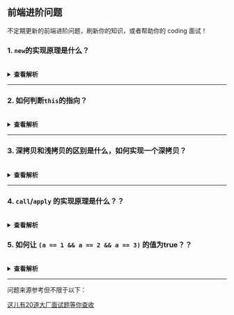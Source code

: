 ## 前端进阶问题
不定期更新的前端进阶问题，刷新你的知识，或者帮助你的 coding 面试！

### 1. `new`的实现原理是什么？

<br/>
<details><summary><b>查看解析</b></summary>
<p>

`new`的过程分为四步：
1. 创建一个空对象
2. 建立原型连接(`__propto__`)
3. 执行构造函数，让构造函数中的this指向实例，实例继承构造函数的属性或方法
4. 判断构造函数的返回值，确定返回对象

```js
function imitateNew () {
    let [constructor, ...args] = [...arguments]
    let instance = {}
    instance.__proto__ = constructor.prototype
    let result = constructor.apply(instance, args)
    if (result && (/object|function/.test(typeof result))) {
        return result
    }
    return instance
}
```
使用上述模仿的`new`方式，测试如下：
```js
function Super(age) {
    this.name = 'lazy'
    this.age = age
    this.sayHi = function () {
        console.log('hi')
    }
}
Super.prototype.smile = function () {
    console.log(':)')
}
let instance = imitateNew(Super, 10)

console.log(instance.name) // 'lazy'
console.log(instance.age) // 10
instance.sayHi() // 'hi'
instance.smile() //':)'

instance.constructor === Super // true
instance.hasOwnProperty('constructor') // false
Super.prototype.hasOwnProperty('constructor') //true
```
</p>

</details>

---

### 2. 如何判断`this`的指向？

<br/>

<details><summary><b>查看解析</b></summary>

大致分为以下五种情况，每种情况中是否为严格模式`this`的指向又各有不同结果：
1. 全局环境中的`this`
2. 默认绑定
3. 隐式绑定与显式绑定
4. 是否箭头函数
5. 类／构造函数 `new`

#### 1.全局环境下的`this`
| 在全局执行环境中 | 严格模式 | 非严格模式 |
| --- | --- | --- |
| 浏览器环境 | `window` | `window` |
| node环境| `{}` | `{}` |

#### 2.默认绑定
在不能应用其它绑定规则时使用的默认规则，通常是独立函数调用：
```js
'use strict';
var age = 18
function howOld() {
    console.log(this.age)
}
howOld()
```
运行上述代码，情况如下
| 在全局执行环境中 | 严格模式 | 非严格模式 |
| --- | --- | --- |
| 浏览器环境 | 抛出错误`TypeError` | `18` |
| node环境| 抛出错误`TypeError` | `undefined` |

非严格模式下的node环境打印出`undeifned`是因为全局`age`不会挂载在`global`下

#### 3.隐式绑定与显式绑定
隐式绑定很常见，即函数的调用是在某个对象上触发的，即调用位置上存在上下文对象，典型的隐式调用为: `xxx.fn()`

而通过`apply`, `call`, `bind`方法则是显式绑定对象的，此时`this`指向的就是该对象

如下：
```js
var age = 16
var person = {
    age: 18,
    howOld
}
function howOld() {
    console.log(this.age)
}
person.howOld() // 18  隐式绑定，谁调用指向谁
var sayAge = person.howOld
var beautofulPerson = {
    age: 17
}
sayAge.call(beautofulPerson) // 17
sayAge.apply(beautofulPerson) // 17
sayAge.bind(beautofulPerson)() // 17

```
这里需要注意一种特殊情况，如果 `call`,`apply` 或者 `bind` 传入的第一个参数值是 `undefined` 或者 `null`,

严格模式下 `this` 的值为传入的值 `null` /`undefined`, `sayAge.call(null)`将抛出错误

非严格模式下，实际应用的是默认绑定规则，`this` 指向全局对象(node环境为`global`，浏览器环境为`window`)：
```js
sayAge.call(null) // 16
```
#### 4.箭头函数
箭头函数没有自己的this，继承外层上下文绑定的this:
```js
let obj = {
    age: 18,
    howOld: function () {
        return () => {
            console.log(this.age)
        }
    }
}
let sayAge = obj.howOld()
sayAge() // 18
```
#### 5. 类／构造函数 `new`
在类当中，静态方法中的`this`指向的是当前类，普通方法中的`this`指向的是实例对象
```js
class Foo {
    constructor(age) {
        this.age = age
    }
    static baz () {
        this.bar()
    }
    static bar () {
        console.log(1)
    }
    bar () {
        console.log(2)
    }
    sayAge () {
        console.log(this.age)
    }
}
Foo.baz() // 1
let f = new Foo(18)
f.sayAge() //18
```
通过构造函数生成实例时，构造函数的`this`是否指向实例本身取决的其返回的是否为`function`或`object`

构造函数返回的不为`function`或`object`，那么`this`指向的是实例：
```js
function Super(age) {
    this.age = age
}
var instance = new Super(18)
console.log(instance.age) // 18
```
构造函数返回`function`或`object`，那么`this`指向的是返回的对象：
```js
function Super(age) {
    this.age = age
    return {name: 'lazy'}
}
var instance = new Super(18)
console.log(instance.age) // undefined
console.log(instance.name) // lazy
```

</details>

---

### 3. 深拷贝和浅拷贝的区别是什么，如何实现一个深拷贝？

<br/>

<details><summary><b>查看解析</b></summary>
<br/>
浅拷贝和深拷贝是针对复杂数据类型来说的，浅拷贝只拷贝一层，而深拷贝是层层拷贝。

浅拷贝

>浅拷贝是会将对象的每个属性进行依次复制，但是当对象的属性值是引用类型时，实质复制的是其引用，当引用指向的值改变时也会跟着变化。

深拷贝

>深拷贝复制变量值，对于非基本类型的变量，则递归至基本类型变量后，再复制。 深拷贝后的对象与原来的对象是完全隔离的，互不影响，对一个对象的修改并不会影响另一个对象。

<b>实现浅拷贝：</b>

可以用`for in`、 `Object.assign`、 扩展运算符 `...` 、`Array.prototype.slice()`、`Array.prototype.concat()` 等，例如:
```js
var obj = {
    name: 'lazy',
    age: 16,
    feature: ['beauty', 'smart']
}
var obj2 = Object.assign({}, obj)
var obj3 = {...obj}

obj.name = 'chen'
obj.feature.push('rich')

console.log(obj) // {name: "chen", age: 16, feature: ["beauty", "smart", "rich"]
console.log(obj2) // {name: "lazy", age: 16, feature: ["beauty", "smart", "rich"]
console.log(obj3) // {name: "lazy", age: 16, feature: ["beauty", "smart", "rich"]
```
可以看出浅拷贝只最第一层属性进行了拷贝，当第一层的属性值是基本数据类型时，新的对象和原对象互不影响，但是如果第一层的属性值是复杂数据类型，那么新对象和原对象的属性值其指向的是同一块内存地址。

<b>实现深拷贝：</b>
1. 简易版的深拷贝实现如下: `JSON.parse(JSON.stringify(obj))`,但该方法有诸多缺陷
2. 实现一个`deepClone`函数

方法一：
```js
var obj = {
    name: 'lazy',
    age: 16,
    feature: ['beauty', 'smart'],
    sayHi: function () {
        console.log('hi')
    },
    time: new Date(),
    myReg: /\d{5}/,
    flag: Symbol('foo'),
    boyfriend: undefined
}
var obj2 = JSON.parse(JSON.stringify(obj))

obj.name = 'chen'
obj.feature.push('rich')

console.log(obj) // { age: 16, boyfriend: undefined, feature: ["beauty", "smart", "rich"], flag: Symbol(foo), myReg: /\d{5}/, name: "chen", sayHi: ƒ (), time: Mon Jul 22 2019 17:00:07 GMT+0800 (中国标准时间) }

console.log(obj2) // {name: "lazy", age: 16, feature: ["beauty", "smart"], time: "2019-07-22T09:00:07.099Z", myReg:  {} }


```
综上可以看出该方法有如下缺陷：
1. 对象的属性值是函数时，无法拷贝
2. 原型链上的属性无法被拷贝
3. 不能正确的处理 `Date` 类型的数据
4. 不能处理 `RegExp`
5. 会忽略 `symbol`
6. 会忽略 `undefined`

方法二：实现一个`deepClone`函数, 思路如下：
1. 如果是基本数据类型，直接返回
2. 如果是 `RegExp` 或者 `Date` 类型，返回对应类型
3. 如果是复杂数据类型，递归。
4. 考虑循环引用的问题

以下是一种简易实现思路：
```js
function deepClone(obj, hash = new WeakMap()) {
    if (obj instanceof RegExp) {
        return new RegExp(obj)
    }
    if (obj instanceof Date) {
        return new Date(obj)
    }
    if (obj === null || typeof obj !== 'object') {
        return obj
    }
    if (hash.has(obj)) {
        return hash.get(obj)
    }
    let t = new obj.constructor
    hash.set(obj, t)
    // for...in语句以任意顺序遍历一个对象自有的、继承的、可枚举的、非Symbol的属性。对于每个不同的属性，语句都会被执行。
    for (let key in obj) {
        if (obj.hasOwnProperty(key)) {
            t[key] = deepClone(obj[key], hash)
        }
    }
    return t
}
var obj = {
    name: 'lazy',
    age: 16,
    feature: ['beauty', 'smart'],
    sayHi: function () {
        console.log('hi')
    },
    time: new Date(),
    myReg: /\d{5}/,
    flag: Symbol('foo'),
    boyfriend: undefined
}
var obj2 = deepClone(obj)

obj.name = 'chen'
obj.feature.push('rich')

console.log(obj2)
```

[更多关于WeakMap](weakmap.html)

</details>

---
### 4. `call`/`apply` 的实现原理是什么？？

<br/>

<details><summary><b>查看解析</b></summary>
<p>
`call` 和 `apply` 的功能相同，都是改变 this 的执行，并立即执行函数。区别在于传参方式不同。

* `func.call(thisArg, arg1, arg2, ...)`：第一个参数是 this 指向的对象，其它参数依次传入。
* `func.apply(thisArg, [argsArray])`：第一个参数是 this 指向的对象，第二个参数是数组或类数组。


一起思考一下，如何模拟实现 `call` ？
首先，我们知道，函数都可以调用 `call`，说明 `call` 是函数原型上的方法，所有的实例都可以调用。即: `Function.prototype.call`。

在 `call` 方法中获取调用`call`()函数
如果第一个参数没有传入，那么默认指向 window / global(非严格模式)
传入 `call` 的第一个参数是 this 指向的对象，根据隐式绑定的规则，我们知道 `obj.foo()`, `foo()` 中的 this 指向 obj;因此我们可以这样调用函数 `thisArgs.func(...args)`
返回执行结果

call
```js
Function.prototype.imitateCall = function () {
    let [thisArg, ...args] = [...arguments]
    if (!thisArg) {
        thisArg = typeof window === 'undefined' ? 'global' : window
    }
    thisArg.func = this
    let result = thisArg.func(...args)
    delete thisArg.func
    return result
}
var obj = {
    name: 'lazy'
}
function test (age, sex) {
    this.age = age
    this.sex = sex
}
test.imitateCall(obj, 12, 'male')
console.log(obj) // {name: "lazy", age: 12, sex: "male"}
```

apply
```js
Function.prototype.imitateApply = function (thisArg, rest) {
    let result = null
    if (!thisArg) {
        thisArg = typeof window === 'undefined' ? 'global' : window
    }
    thisArg.func = this
    if (!rest) {
        result = thisArg.func()
    } else {
        result = thisArg.func(...rest)
    }
    delete thisArg.func
    return result
}
var obj = {
    name: 'lazy'
}
function test (age, sex) {
    this.age = age
    this.sex = sex
}
test.imitateApply(obj, ['16', 'male'])
console.log(obj) // {name: "lazy", age: 12}
```

</p>
</details>

### 5. 如何让 `(a == 1 && a == 2 && a == 3)` 的值为true？？

<br/>

<details><summary><b>查看解析</b></summary>
<p>

操作符`==`在左右数据类型不一致时，会先进行隐式转换，我们可利用这一点来实现

`a == 1 && a == 2 && a == 3` ，这意味着`a`不可能是基本数据类型, 那么 `a` 就是 `object`，回忆一下，`Object` 转换为原始值会调用什么方法？
* 如果部署了 `[Symbol.toPrimitive]` 接口，那么调用此接口，若返回的不是基本数据类型，抛出错误。
* 如果没有部署 `[Symbol.toPrimitive]` 接口，那么根据要转换的类型，调用 `valueOf` 或者 `toString`

1. 部署`[Symbol.toPrimitive]`
`Symbol.toPrimitive` 是一个内置的 `Symbol` 值，它是作为对象的函数值属性存在的，当一个对象转换为对应的原始值时，会调用此函数。
```js
let a = {
    [Symbol.toPrimitive]: (function(hint) {
        let i = 1
        // 通过闭包，i不会被回收
        return function() {
            return i++
        }
    })()
}
```
2. `Array`转换为原始值
数组的 `toString` 方法默认调用数组的 `join` 方法：
```js
var arr = [1, 2, 3]
arr.toString() // 1,2,3
```

我们可以重写`join`方法
```js
var arr = [1, 2, 3]
arr.join = arr.shift

console.log(a == 1 && a == 2 && a == 3) // true
```
3. 数据劫持（`Proxy`）
`Proxy(target, handler)` 对象用于定义基本操作的自定义行为（如属性查找，赋值，枚举，函数调用等）。

`Proxy`对象执行隐式转换时调用的 `valueOf`/`toString`实质都是调用的`handler`中的`get`方法, 如果没有`get`方法，则调用继承自`Object`的.
```js
var a = new Proxy({}, {
    i: 1,
    get: function () {
        return () => this.i++
    }
})
```
[更多关于Proxy](https://developer.mozilla.org/zh-CN/docs/Web/JavaScript/Reference/Global_Objects/Proxy)
</p>
</details>

---
<!-- 
### 5. 问题？

<br/>

<details><summary><b>查看解析</b></summary>
<p>
详情
</p>
</details>
---
-->

问题来源参考但不限于以下：

[这儿有20道大厂面试题等你查收](https://juejin.im/post/5d124a12f265da1b9163a28d)
